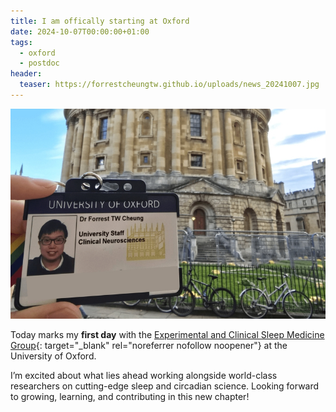 ```yaml
---
title: I am offically starting at Oxford
date: 2024-10-07T00:00:00+01:00
tags:
  - oxford
  - postdoc
header:
  teaser: https://forrestcheungtw.github.io/uploads/news_20241007.jpg
---
```

![](/uploads/news_20241007.jpg)

Today marks my **first day** with the [Experimental and Clinical Sleep Medicine Group](https://www.ndcn.ox.ac.uk/research/experimental-and-clinical-sleep-medicine-group){: target="_blank" rel="noreferrer nofollow noopener"} at the University of Oxford.

I’m excited about what lies ahead working alongside world-class researchers on cutting-edge sleep and circadian science. Looking forward to growing, learning, and contributing in this new chapter!